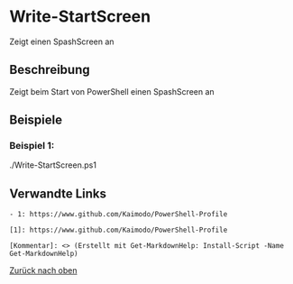 # Write-StartScreen

Zeigt einen SpashScreen an

## Beschreibung

Zeigt beim Start von PowerShell einen SpashScreen an

## Beispiele

### Beispiel 1:

./Write-StartScreen.ps1

## Verwandte Links

```
- 1: https://www.github.com/Kaimodo/PowerShell-Profile

[1]: https://www.github.com/Kaimodo/PowerShell-Profile

[Kommentar]: <> (Erstellt mit Get-MarkdownHelp: Install-Script -Name Get-MarkdownHelp)

```

[Zurück nach oben](../enUS.md)
